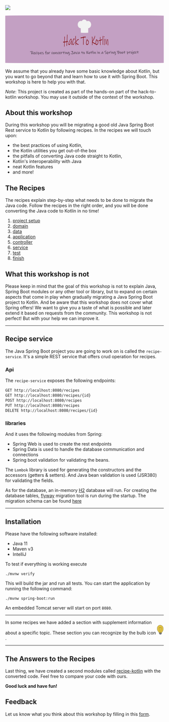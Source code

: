 ![](https://github.com/alimeshkat/hack-to-kotlin/actions/workflows/build.yml/badge.svg)

![](recipes/sources/png/HackToKotlinLogo.png)

We assume that you already have some basic knowledge about Kotlin, but you want to go beyond that and learn how to use
it with Spring Boot.
This workshop is here to help you with that.

*Note*: This project is created as part of the hands-on part of the hack-to-kotlin workshop. You may use it outside of the context of the workshop.

## About this workshop

During this workshop you will be migrating a good old Java Spring Boot Rest service to Kotlin by following recipes.
In the recipes we will touch upon:

- the best practices of using Kotlin,
- the Kotlin utilities you get out-of-the box
- the pitfalls of converting Java code straight to Kotlin,
- Kotlin's interoperability with Java
- neat Kotlin features
- and more!

## The Recipes

The recipes explain step-by-step what needs to be done to migrate the Java code.
Follow the recipes in the right order, and you will be done converting the Java code to Kotlin in no time!

1) [project setup](recipes/1-project-setup/Recipe.md)  
2) [domain](recipes/2-domain-models/Recipe.md)  
3) [data](recipes/3-data/Recipe.md)  
4) [application](recipes/4-application/Recipe.md)  
5) [controller](recipes/5-controller/Recipe.md)  
6) [service](recipes/6-service/Recipe.md)  
7) [test](recipes/7-test/Recipe.md)    
8) [finish](recipes/Finish.md)

## What this workshop is not

Please keep in mind that the goal of this workshop is not to explain Java, Spring Boot modules or any other tool or library, but to expand on
certain aspects that come in play when gradually
migrating a Java Spring Boot project to Kotlin. And be aware that this workshop does not cover what Spring offers! We want to give
you a taste of what is
possible and later extend it based on requests from the community. 
This workshop is not perfect! But with your help we can improve it.

---

## Recipe service

The Java Spring Boot project you are going to work on is called the `recipe-service`.
It's a simple REST service that offers crud operation for recipes.

### Api

The `recipe-service` exposes the following endpoints:

````
GET http://localhost:8080/recipes
GET http://localhost:8080/recipes/{id}
POST http://localhost:8080/recipes
PUT http://localhost:8080/recipes
DELETE http://localhost:8080/recipes/{id}
````

### libraries 

And it uses the following modules from Spring:

- Spring Web is used to create the rest endpoints
- Spring Data is used to handle the database communication and connections
- Spring boot validation for validating the beans.

The `Lombok` library is used for generating the constructors and the accessors (getters & setters).
And Java bean validation is used (JSR380) for validating the fields.

As for the database, an in-memory [H2](https://www.h2database.com/html/main.html) database will run.
For creating the database tables, [flyway](https://flywaydb.org/documentation/getstarted/how) migration
tool is run during the startup.
The migration schema can be found [here](recipe-java/src/main/resources/db/migration/V1_0__recipes.sql)

---

## Installation

Please have the following software installed:

- Java 11
- Maven v3
- IntelliJ

To test if everything is working execute

```shell 
./mvnw verify
```

This will build the jar and run all tests. You can start the application by running the following command:

```shell
./mvnw spring-boot:run
```

An embedded Tomcat server will start on port ``8080``.

---



In some recipes we have added a section with supplement information about a specific topic.
These section you can recognize by the bulb icon ![](recipes/sources/png/light-bulb-xs.png).  

---

## The Answers to the Recipes

Last thing, we have created a second modules called [recipe-kotlin](recipe-kotlin) with the converted code.
Feel free to compare your code with ours.

**Good luck and have fun!**

## Feedback

Let us know what you think about this workshop by filling in this [form](https://forms.gle/NYLUQQYk4YKRGB5DA).
